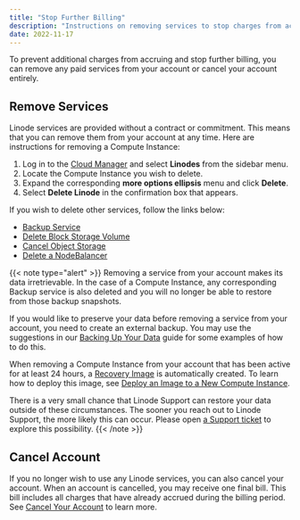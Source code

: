 ```yaml
---
title: "Stop Further Billing"
description: "Instructions on removing services to stop charges from accruing on your Linode account."
date: 2022-11-17
---
```


To prevent additional charges from accruing and stop further billing, you can remove any paid services from your account or cancel your account entirely.

## Remove Services

Linode services are provided without a contract or commitment. This means that you can remove them from your account at any time. Here are instructions for removing a Compute Instance:

1. Log in to the [Cloud Manager](https://cloud.linode.com) and select **Linodes** from the sidebar menu.
1. Locate the Compute Instance you wish to delete.
1. Expand the corresponding **more options ellipsis** menu and click **Delete**.
1. Select **Delete Linode** in the confirmation box that appears.

If you wish to delete other services, follow the links below:

- [Backup Service](/docs/products/storage/backups/guides/cancel/)
- [Delete Block Storage Volume](/docs/products/storage/block-storage/guides/manage-volumes/#delete-volume)
- [Cancel Object Storage](/docs/products/storage/object-storage/guides/cancel/)
- [Delete a NodeBalancer](/docs/products/networking/nodebalancers/guides/manage/#delete-a-nodebalancer)

{{< note type="alert" >}}
Removing a service from your account makes its data irretrievable. In the case of a Compute Instance, any corresponding Backup service is also deleted and you will no longer be able to restore from those backup snapshots.

If you would like to preserve your data before removing a service from your account, you need to create an external backup. You may use the suggestions in our [Backing Up Your Data](/docs/guides/backing-up-your-data/) guide for some examples of how to do this.

When removing a Compute Instance from your account that has been active for at least 24 hours, a [Recovery Image](/docs/products/tools/images/get-started/) is automatically created. To learn how to deploy this image, see [Deploy an Image to a New Compute Instance](/docs/products/tools/images/guides/deploy-image-to-new-linode/).

There is a very small chance that Linode Support can restore your data outside of these circumstances. The sooner you reach out to Linode Support, the more likely this can occur. Please open [a Support ticket](https://cloud.linode.com/support/tickets) to explore this possibility.
{{< /note >}}

## Cancel Account

If you no longer wish to use any Linode services, you can also cancel your account. When an account is cancelled, you may receive one final bill. This bill includes all charges that have already accrued during the billing period. See [Cancel Your Account](/docs/products/platform/accounts/guides/cancel-account/) to learn more.